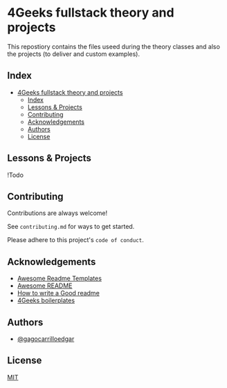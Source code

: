 # 4Geeks fullstack theory and projects

This repostiory contains the files useed during the theory classes
and also the projects (to deliver and custom examples).

## Index

- [4Geeks fullstack theory and projects](#4geeks-fullstack-theory-and-projects)
  - [Index](#index)
  - [Lessons \& Projects](#lessons--projects)
  - [Contributing](#contributing)
  - [Acknowledgements](#acknowledgements)
  - [Authors](#authors)
  - [License](#license)

## Lessons & Projects

!Todo

## Contributing

Contributions are always welcome!

See `contributing.md` for ways to get started.

Please adhere to this project's `code of conduct`.

## Acknowledgements

- [Awesome Readme Templates](https://awesomeopensource.com/project/elangosundar/awesome-README-templates)
- [Awesome README](https://github.com/matiassingers/awesome-readme)
- [How to write a Good readme](https://bulldogjob.com/news/449-how-to-write-a-good-readme-for-your-github-project)
- [4Geeks boilerplates](https://github.com/4GeeksAcademy/Templates-Boilerplates)

## Authors

- [@gagocarrilloedgar](https://www.github.com/gagocarrilloedgar)

## License

[MIT](https://choosealicense.com/licenses/mit/)
